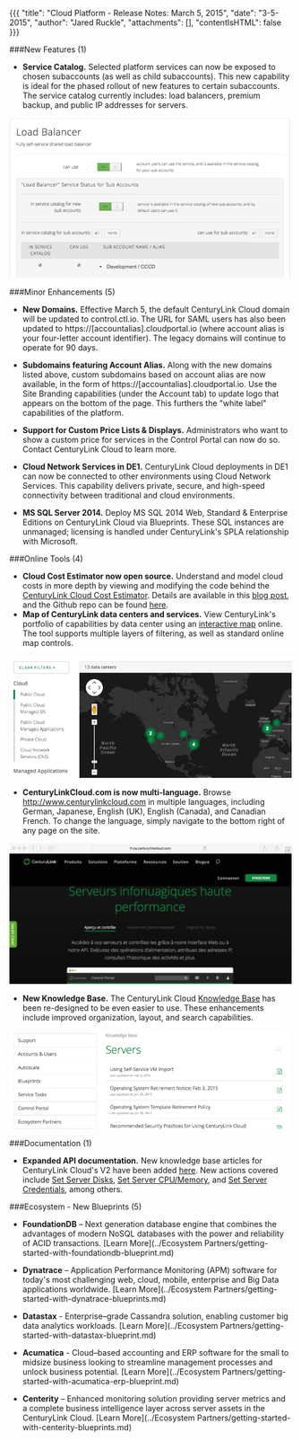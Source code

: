 {{{
  "title": "Cloud Platform - Release Notes: March 5, 2015",
  "date": "3-5-2015",
  "author": "Jared Ruckle",
  "attachments": [],
  "contentIsHTML": false
}}}

###New Features (1)

* **Service Catalog.** Selected platform services can now be exposed to chosen subaccounts (as well as child subaccounts). This new capability is ideal for the phased rollout of new features to certain subaccounts. The service catalog currently includes: load balancers, premium backup, and public IP addresses for servers.

![Service Catalog](../images/service-catalog-01.png)

###Minor Enhancements (5)</strong>

* **New Domains.** Effective March 5, the default CenturyLink Cloud domain will be updated to control.ctl.io.  The URL for SAML users has also been updated to https://[accountalias].cloudportal.io (where account alias is your four-letter account identifier). The legacy domains will continue to operate for 90 days.

* **Subdomains featuring Account Alias.** Along with the new domains listed above, custom subdomains based on account alias are now available, in the form of https://[accountalias].cloudportal.io. Use the Site Branding capabilities (under the Account tab) to update logo that appears on the bottom of the page. This furthers the "white label" capabilities of the platform.

* **Support for Custom Price Lists & Displays.** Administrators who want to show a custom price for services in the Control Portal can now do so. Contact CenturyLink Cloud to learn more.

* **Cloud Network Services in DE1.** CenturyLink Cloud deployments in DE1 can now be connected to other environments using Cloud Network Services.  This capability delivers private, secure, and high-speed connectivity between traditional and cloud environments.
* **MS SQL Server 2014.** Deploy MS SQL 2014 Web, Standard & Enterprise Editions on CenturyLink Cloud via Blueprints.  These SQL instances are unmanaged; licensing is handled under CenturyLink's SPLA relationship with Microsoft.

###Online Tools (4)

* **Cloud Cost Estimator now open source.** Understand and model cloud costs in more depth by viewing and modifying the code behind the [CenturyLink Cloud Cost Estimator](http://www.centurylinkcloud.com/estimator). Details are available in this [blog post](http://www.centurylinkcloud.com/blog/post/cloud-services-estimator-now-open-source), and the Github repo can be found [here](http://www.github.com/CenturyLinkCloud/PriceEstimator).
* **Map of CenturyLink data centers and services.** View CenturyLink's portfolio of capabilities by data center using an [interactive map](http://www.centurylinkcloud.com/data-centers) online.  The tool supports multiple layers of filtering, as well as standard online map controls.

![Online Map of Services & Locations](../images/datacenter-capabilities-map-01.png)

* **CenturyLinkCloud.com is now multi-language.** Browse http://www.centurylinkcloud.com in multiple languages, including German, Japanese, English (UK), English (Canada), and Canadian French. To change the language, simply navigate to the bottom right of any page on the site.

![Multi-language Site](../images/multilanguage-website-01.png)
* **New Knowledge Base.** The CenturyLink Cloud [Knowledge Base](http://www.centurylinkcloud.com/knowledge-base) has been re-designed to be even easier to use. These enhancements include improved organization, layout, and search capabilities.

![Online Knowledge Base](../images/knowledge-base-online-01.png)

###Documentation (1)
* **Expanded API documentation.** New knowledge base articles for CenturyLink Cloud's V2 have been added [here](http://www.centurylinkcloud.com/api-docs/v2/).  New actions covered include [Set Server Disks](http://www.centurylinkcloud.com/api-docs/v2/#servers-set-server-disks), [Set Server CPU/Memory](http://www.centurylinkcloud.com/api-docs/v2/#servers-set-server-cpumemory), and [Set Server Credentials](http://www.centurylinkcloud.com/api-docs/v2/#servers-set-server-credentials), among others.

###Ecosystem - New Blueprints (5)

* **FoundationDB** – Next generation database engine that combines the advantages of modern NoSQL databases with the power and reliability of ACID transactions. [Learn More](../Ecosystem Partners/getting-started-with-foundationdb-blueprint.md)

* **Dynatrace** – Application Performance Monitoring (APM) software for today's most challenging web, cloud, mobile, enterprise and Big Data applications worldwide.
[Learn More](../Ecosystem Partners/getting-started-with-dynatrace-blueprints.md)

* **Datastax** - Enterprise–grade Cassandra solution, enabling customer big data analytics workloads.
[Learn More](../Ecosystem Partners/getting-started-with-datastax-blueprint.md)

* **Acumatica** - Cloud–based accounting and ERP software for the small to midsize business looking to streamline management processes and unlock business potential. [Learn More](../Ecosystem Partners/getting-started-with-acumatica-erp-blueprint.md)

* **Centerity** – Enhanced monitoring solution providing server metrics and a complete business intelligence layer across  server assets in the CenturyLink Cloud. [Learn More](../Ecosystem Partners/getting-started-with-centerity-blueprints.md)
